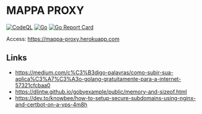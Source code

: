 # MAPPA PROXY

[![CodeQL](https://github.com/guionardo/mappa-proxy/actions/workflows/codeql-analysis.yml/badge.svg)](https://github.com/guionardo/mappa-proxy/actions/workflows/codeql-analysis.yml)
[![Go](https://github.com/guionardo/mappa-proxy/actions/workflows/go.yml/badge.svg)](https://github.com/guionardo/mappa-proxy/actions/workflows/go.yml)
[![Go Report Card](https://goreportcard.com/badge/github.com/guionardo/mappa-proxy)](https://goreportcard.com/report/github.com/guionardo/mappa-proxy)

Access: https://mappa-proxy.herokuapp.com

## Links

* https://medium.com/c%C3%B3digo-palavras/como-subir-sua-aplica%C3%A7%C3%A3o-golang-gratuitamente-para-a-internet-57321cfcbaa0
* https://dlintw.github.io/gobyexample/public/memory-and-sizeof.html
* https://dev.to/knowbee/how-to-setup-secure-subdomains-using-nginx-and-certbot-on-a-vps-4m8h